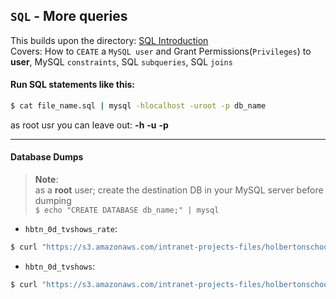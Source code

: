 ## `SQL` - More queries

This builds upon the directory: [SQL Introduction](../0x0D-SQL_introduction)  
Covers: How to `CEATE` a `MySQL user` and Grant Permissions(`Privileges`) to **user**, MySQL `constraints`, SQL `subqueries`, SQL `joins`

#### Run SQL statements like this:  
```bash
$ cat file_name.sql | mysql -hlocalhost -uroot -p db_name
```
as root usr you can leave out: **-h** **-u** **-p**

---
#### Database Dumps
> **Note**:  
> as a **root** user; create the destination DB in your MySQL server before dumping  
> `$ echo "CREATE DATABASE db_name;" | mysql`

- `hbtn_0d_tvshows_rate`:  
```bash
$ curl "https://s3.amazonaws.com/intranet-projects-files/holbertonschool-higher-level_programming+/274/hbtn_0d_tvshows_rate.sql" -s | msql hbtn_0d_tvshows_rate
```

- `hbtn_0d_tvshows`:  
```bash
$ curl "https://s3.amazonaws.com/intranet-projects-files/holbertonschool-higher-level_programming+/274/hbtn_0d_tvshows.sql" -s | msql hbtn_0d_tvshows
